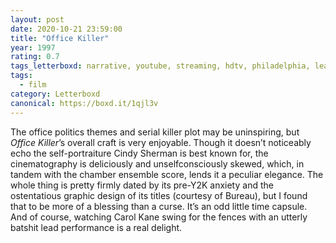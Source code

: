```yaml
---
layout: post 
date: 2020-10-21 23:59:00
title: "Office Killer"
year: 1997
rating: 0.7
tags_letterboxd: narrative, youtube, streaming, hdtv, philadelphia, leah, robtober
tags:
  - film
category: Letterboxd
canonical: https://boxd.it/1qjl3v
---
```


The office politics themes and serial killer plot may be uninspiring, but <cite>Office Killer</cite>’s overall craft is very enjoyable. Though it doesn’t noticeably echo the self-portraiture Cindy Sherman is best known for, the cinematography is deliciously and unselfconsciously skewed, which, in tandem with the chamber ensemble score, lends it a peculiar elegance. The whole thing is pretty firmly dated by its pre-Y2K anxiety and the ostentatious graphic design of its titles (courtesy of Bureau), but I found that to be more of a blessing than a curse. It’s an odd little time capsule. And of course, watching Carol Kane swing for the fences with an utterly batshit lead performance is a real delight.